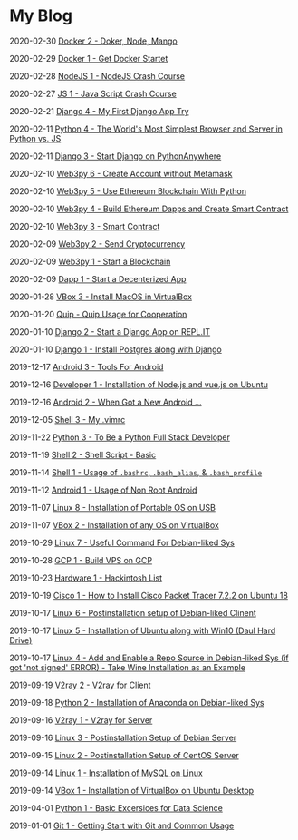 # My Blog

2020-02-30 [Docker 2 - Doker, Node, Mango](_posts/2020-02-30-00.md)

2020-02-29 [Docker 1 - Get Docker Startet](_posts/2020-02-29-00.md)

2020-02-28 [NodeJS 1 - NodeJS Crash Course](_posts/2020-02-28-00.md)

2020-02-27 [JS 1 - Java Script Crash Course](_posts/2020-02-27-00.md)

2020-02-21 [Django 4 - My First Django App Try](_posts/2020-02-21-00.md)

2020-02-11 [Python 4 - The World's Most Simplest Browser and Server in Python vs. JS](_posts/2020-02-11-01.md)

2020-02-11 [Django 3 - Start Django on PythonAnywhere](_posts/2020-02-11-00.md)

2020-02-10 [Web3py 6 - Create Account without Metamask](_posts/2020-02-10-03.md)

2020-02-10 [Web3py 5 - Use Ethereum Blockchain With Python](_posts/2020-02-10-02.md)

2020-02-10 [Web3py 4 - Build Ethereum Dapps and Create Smart Contract](_posts/2020-02-10-01.md)

2020-02-10 [Web3py 3 - Smart Contract](_posts/2020-02-10-00.md)

2020-02-09 [Web3py 2 - Send Cryptocurrency](_posts/2020-02-09-02.md)

2020-02-09 [Web3py 1 - Start a Blockchain](_posts/2020-02-09-01.md)

2020-02-09 [Dapp 1 - Start a Decenterized App](_posts/2020-02-09-00.md)

2020-01-28 [VBox 3 - Install MacOS in VirtualBox](_posts/2020-01-28-00.md)

2020-01-20 [Quip - Quip Usage for Cooperation](_posts/2020-01-20-00.md)

2020-01-10 [Django 2 - Start a Django App on REPL.IT](_posts/2020-01-10-01.md)

2020-01-10 [Django 1 - Install Postgres along with Django](_posts/2020-01-10-00.md)

2019-12-17 [Android 3 - Tools For Android](_posts/2019-12-17-00.md)

2019-12-16 [Developer 1 - Installation of Node.js and vue.js on Ubuntu](_posts/2019-12-16-01.md)

2019-12-16 [Android 2 - When Got a New Android ...](_posts/2019-12-16-00.md)

2019-12-05 [Shell 3 - My .vimrc](_posts/2019-12-05-00.md)

2019-11-22 [Python 3 - To Be a Python Full Stack Developer](_posts/2019-11-22-00.md)

2019-11-19 [Shell 2 - Shell Script - Basic](_posts/2019-11-19-01.md)

2019-11-14 [Shell 1 - Usage of `.bashrc`, `.bash_alias`, & `.bash_profile`](_posts/2019-11-14-00.md)

2019-11-12 [Android 1 - Usage of Non Root Android](_posts/2019-11-12-01.md)

2019-11-07 [Linux 8 - Installation of Portable OS on USB](_posts/2019-11-07-01.md)

2019-11-07 [VBox 2 - Installation of any OS on VirtualBox](_posts/2019-11-07-00.md)

2019-10-29 [Linux 7 - Useful Command For Debian-liked Sys](_posts/2019-10-29-00.md)

2019-10-28 [GCP 1 - Build VPS on GCP](_posts/2019-10-28-01.md)

2019-10-23 [Hardware 1 - Hackintosh List](_posts/2019-10-23-00.md)

2019-10-19 [Cisco 1 - How to Install Cisco Packet Tracer 7.2.2 on Ubuntu 18](_posts/2019-10-19-00.md)

2019-10-17 [Linux 6 - Postinstallation setup of Debian-liked Clinent](_posts/2019-10-17-02.md)

2019-10-17 [Linux 5 - Installation of Ubuntu along with Win10 (Daul Hard Drive)](_posts/2019-10-17-01.md)

2019-10-17 [Linux 4 - Add and Enable a Repo Source in Debian-liked Sys (if got 'not signed' ERROR) - Take Wine Installation as an Example](_posts/2019-10-17-00.md)

2019-09-19 [V2ray 2 - V2ray for Client](_posts/2019-09-19-00.md)

2019-09-18 [Python 2 - Installation of Anaconda on Debian-liked Sys](_posts/2019-09-18-00.md)

2019-09-16 [V2ray 1 - V2ray for Server](_posts/2019-09-16-01.md)

2019-09-16 [Linux 3 - Postinstallation Setup of Debian Server](_posts/2019-09-16-00.md)

2019-09-15 [Linux 2 - Postinstallation Setup of CentOS Server](_posts/2019-09-15-00.md)

2019-09-14 [Linux 1 - Installation of MySQL on Linux](_posts/2019-09-14-01.md)

2019-09-14 [VBox 1 - Installation of VirtualBox on Ubuntu Desktop](_posts/2019-09-14-00.md)

2019-04-01 [Python 1 - Basic Excersices for Data Science](https://github.com/tane-rs/road-to-data-science/tree/gh-pages/py-excersize-ibm)

2019-01-01 [Git 1 - Getting Start with Git and Common Usage](_posts/2019-01-01-00.md)